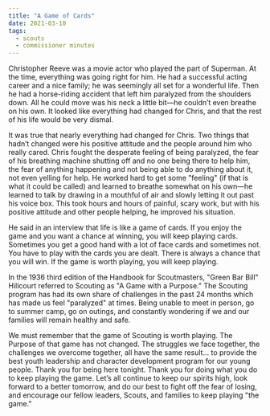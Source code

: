 ```yaml
---
title: "A Game of Cards"
date: 2021-03-10
tags:
  - scouts
  - commissioner minutes
---
```


Christopher Reeve was a movie actor who played the part of Superman. At the time, everything was going right for him. He had a successful acting career and a nice family; he was seemingly all set for a wonderful life. Then he had a horse-riding accident that left him paralyzed from the shoulders down. All he could move was his neck a little bit—he couldn’t even breathe on his own. It looked like everything had changed for Chris, and that the rest of his life would be very dismal.

It was true that nearly everything had changed for Chris. Two things that hadn’t changed were his positive attitude and the people around him who really cared. Chris fought the desperate feeling of being paralyzed, the fear of his breathing machine shutting off and no one being there to help him, the fear of anything happening and not being able to do anything about it, not even yelling for help. He worked hard to get some "feeling" (if that is what it could be called) and learned to breathe somewhat on his own—he learned to talk by drawing in a mouthful of air and slowly letting it out past his voice box. This took hours and hours of painful, scary work, but with his positive attitude and other people helping, he improved his situation.

He said in an interview that life is like a game of cards. If you enjoy the game and you want a chance at winning, you will keep playing cards. Sometimes you get a good hand with a lot of face cards and sometimes not. You have to play with the cards you are dealt. There is always a chance that you will win. If the game is worth playing, you will keep playing. 

In the 1936 third edition of the Handbook for Scoutmasters, "Green Bar Bill" Hillcourt referred to Scouting as "A Game with a Purpose."  The Scouting program has had its own share of challenges in the past 24 months which has made us feel "paralyzed" at times. Being unable to meet in person, go to summer camp, go on outings, and constantly wondering if we and our families will remain healthy and safe.

We must remember that the game of Scouting is worth playing. The Purpose of that game has not changed. The struggles we face together, the challenges we overcome together, all have the same result… to provide the best youth leadership and character development program for our young people. Thank you for being here tonight. Thank you for doing what you do to keep playing the game. Let’s all continue to keep our spirits high, look forward to a better tomorrow, and do our best to fight off the fear of losing, and encourage our fellow leaders, Scouts, and families to keep playing "the game."
